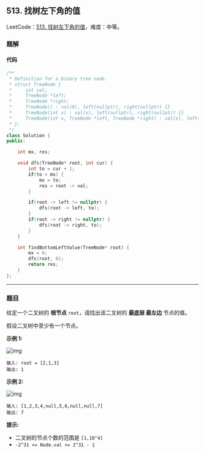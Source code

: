 ## 513. 找树左下角的值

LeetCode：[513. 找树左下角的值](https://leetcode.cn/problems/find-bottom-left-tree-value/)，难度：中等。

### 题解

#### 代码

```c++
/**
 * Definition for a binary tree node.
 * struct TreeNode {
 *     int val;
 *     TreeNode *left;
 *     TreeNode *right;
 *     TreeNode() : val(0), left(nullptr), right(nullptr) {}
 *     TreeNode(int x) : val(x), left(nullptr), right(nullptr) {}
 *     TreeNode(int x, TreeNode *left, TreeNode *right) : val(x), left(left), right(right) {}
 * };
 */
class Solution {
public:

    int mx, res;

    void dfs(TreeNode* root, int cur) {
        int to = cur + 1;
        if(to > mx) {
            mx = to;
            res = root -> val;
        }

        if(root -> left != nullptr) {
            dfs(root -> left, to);
        }
        if(root -> right != nullptr) {
            dfs(root -> right, to);
        }
    }

    int findBottomLeftValue(TreeNode* root) {
        mx = 0;
        dfs(root, 0);
        return res;
    }
};
```



---



### 题目

给定一个二叉树的 **根节点** `root`，请找出该二叉树的 **最底层 最左边** 节点的值。

假设二叉树中至少有一个节点。

 

**示例 1:**

![img](https://gitee.com/xwl66/leetcode/raw/master/image/513-tree1.jpg)

```
输入: root = [2,1,3]
输出: 1
```

**示例 2:**

![img](https://gitee.com/xwl66/leetcode/raw/master/image/513-tree2.jpg)

```
输入: [1,2,3,4,null,5,6,null,null,7]
输出: 7
```

 

**提示:**

- 二叉树的节点个数的范围是 `[1,10^4]`
- `-2^31 <= Node.val <= 2^31 - 1` 


